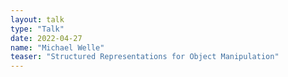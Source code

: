 ```yaml
---
layout: talk
type: "Talk"
date: 2022-04-27
name: "Michael Welle"
teaser: "Structured Representations for Object Manipulation"
---
```

